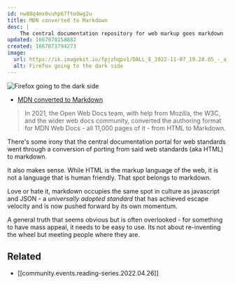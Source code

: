 ```yaml
---
id: nw88q4mx0vuhp67fto0wg2u
title: MDN converted to Markdown
desc: |
    The central documentation repository for web markup goes markdown
updated: 1667878158882
created: 1667871794273
image:
  url: https://ik.imagekit.io/fpjzhqpv1/DALL_E_2022-11-07_19.28.05_-_a_firefox_crossing_the_line_splitting_light_and_dark__digital_art_RBbYvKzIs.png?ik-sdk-version=javascript-1.4.3&updatedAt=1667878119338
  alt: Firefox going to the dark side
---
```


![Firefox going to the dark side](https://ik.imagekit.io/fpjzhqpv1/DALL_E_2022-11-07_19.28.05_-_a_firefox_crossing_the_line_splitting_light_and_dark__digital_art_RBbYvKzIs.png?ik-sdk-version=javascript-1.4.3&updatedAt=1667878119338)

- [MDN converted to Markdown](https://openwebdocs.org/content/posts/markdown-conversion/)

> In 2021, the Open Web Docs team, with help from Mozilla, the W3C, and the wider web docs community, converted the authoring format for MDN Web Docs - all 11,000 pages of it - from HTML to Markdown.

There's some irony that the central documentation portal for web standards went through a conversion of porting from said web standards (aka HTML) to markdown. 

It also makes sense. While HTML is the markup language of the web, it is not a language that is human friendly. That spot belongs to markdown. 

Love or hate it, markdown occupies the same spot in culture as javascript and JSON - a *universally adopted standard* that has achieved escape velocity and is now pushed forward by its own momentum. 

A general truth that seems obvious but is often overlooked - for something to have mass appeal, it needs to be easy to use. Its not about re-inventing the wheel but meeting people where they are. 

## Related
- [[community.events.reading-series.2022.04.26]]